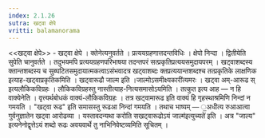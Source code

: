 ```yaml
---
index: 2.1.26
sutra: खट्वा क्षेपे
vritti: balamanorama
---
```


<<खट्वा क्षेपे>> - खट्वा क्षेपे । क्तेनेत्यनुवर्तते । प्रत्ययग्रहणात्तदन्तविधिः । क्षेपो निन्दा । द्वितीयेति सुपेति चानुवर्तते । तदुभयमपि प्रत्ययग्रहणपरिभाषया तदन्तपरं सत्प्रकृतिप्रत्ययसमुदायपरम् । खट्वाशब्दस्य क्तान्तशब्दस्य च सुब्घटितसमुदायात्मकत्वाऽसंभवादत्र खट्वाशब्दः क्तप्रत्ययान्तशब्दश्च तत्प्रकृतिके लाक्षणिक इत्याह-खट्वाप्रकृतिकमिति । खट्वारूढौ जाल्म इति ।जाल्मोऽसमीक्ष्यकारी॑त्यमरः । खट्वा अम्-आरूढ स् इत्यलौकिकविग्रहः । लौकिकविग्रहस्तु नास्तीत्याह-नित्यसमासोऽयमिति । तत्कुत इत्य आह — न हि वाक्येनेति । वृत्त्यर्थबोधकं वाक्यं-लौकिकविग्रहः । तत्र खट्वामारूढ इति वाक्यं हि गृहस्थाश्रमिणि निन्दां न गमयति । "खट्वा रूढ" इति समासस्तु रूढआ निन्दां गमयति । तथाच भाष्यम् — ॒अधीत्य रुआआत्वा गुर्वनुज्ञातेन खट्वा आरोढव्या । यस्तावदन्यथा करोति सखट्वारूढोऽयं जाल्म॑इत्युच्यते॑ इति । अत्र "जाल्य" इत्यनेनोद्वृत्तेऽयं शब्दो रूढः अवयवार्थे तु नाभिनिवेष्टव्यमिति सूचितम् । 